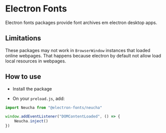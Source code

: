 # Electron Fonts

Electron fonts packages provide font archives em electron desktop apps.

## Limitations

These packages may not work in `BrowserWindow` instances that loaded online webpages. That happens because electron by default not allow load local resources in webpages.

## How to use

* Install the package

* On your `preload.js`, add:

```ts
import Neucha from "@electron-fonts/neucha"

window.addEventListener("DOMContentLoaded", () => {
    Neucha.inject()
})
```
